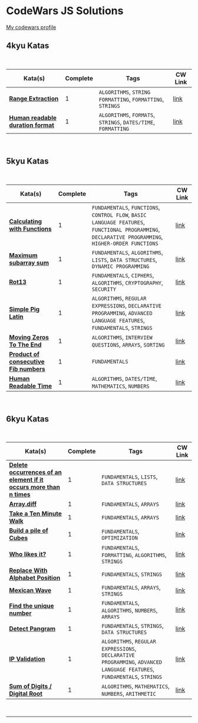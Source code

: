 # CodeWars JS Solutions

[My codewars profile](https://www.codewars.com/users/slhr174)


## 4kyu Katas

<br>

| Kata(s) | Complete | Tags | CW Link |
|--|--|--|--|
| [**Range Extraction**](4kyu/Range_Extraction.md)  | 1 | `ALGORITHMS`, `STRING FORMATTING`, `FORMATTING`, `STRINGS` | [link](https://www.codewars.com/kata/51ba717bb08c1cd60f00002f) |
| [**Human readable duration format**](4kyu/Human_readable_duration_format.md)  | 1 | `ALGORITHMS`, `FORMATS`, `STRINGS`, `DATES/TIME`, `FORMATTING` | [link](https://www.codewars.com/kata/52742f58faf5485cae000b9a) |


<br>

## 5kyu Katas

<br>

| Kata(s) | Complete | Tags | CW Link |
|--|--|--|--|
| [**Calculating with Functions**](5kyu/Calculating_with_Functions.md)  | 1 | `FUNDAMENTALS`, `FUNCTIONS`, `CONTROL FLOW`, `BASIC LANGUAGE FEATURES`, `FUNCTIONAL PROGRAMMING`, `DECLARATIVE PROGRAMMING`, `HIGHER-ORDER FUNCTIONS` | [link](https://www.codewars.com/kata/525f3eda17c7cd9f9e000b39) |
| [**Maximum subarray sum**](5kyu/Maximum_subarray_sum.md)  | 1 | `FUNDAMENTALS`, `ALGORITHMS`, `LISTS`, `DATA STRUCTURES`, `DYNAMIC PROGRAMMING` | [link](https://www.codewars.com/kata/54521e9ec8e60bc4de000d6c) |
| [**Rot13**](5kyu/Rot13.md)  | 1 | `FUNDAMENTALS`, `CIPHERS`, `ALGORITHMS`, `CRYPTOGRAPHY`, `SECURITY` | [link](https://www.codewars.com/kata/530e15517bc88ac656000716) |
| [**Simple Pig Latin**](5kyu/Simple_Pig_Latin.md)  | 1 | `ALGORITHMS`, `REGULAR EXPRESSIONS`, `DECLARATIVE PROGRAMMING`, `ADVANCED LANGUAGE FEATURES`, `FUNDAMENTALS`, `STRINGS` | [link](https://www.codewars.com/kata/520b9d2ad5c005041100000f) |
| [**Moving Zeros To The End**](5kyu/Moving_Zeros_To_The_End.md)  | 1 | `ALGORITHMS`, `INTERVIEW QUESTIONS`, `ARRAYS`, `SORTING` | [link](https://www.codewars.com/kata/52597aa56021e91c93000cb0) |
| [**Product of consecutive Fib numbers**](5kyu/Product_of_consecutive_Fib_numbers.md)  | 1 | `FUNDAMENTALS` | [link](https://www.codewars.com/kata/5541f58a944b85ce6d00006a) |
| [**Human Readable Time**](5kyu/Human_Readable_Time.md)  | 1 | `ALGORITHMS`, `DATES/TIME`, `MATHEMATICS`, `NUMBERS` | [link](https://www.codewars.com/kata/52685f7382004e774f0001f7) |

<br>

## 6kyu Katas

<br>

| Kata(s) | Complete | Tags | CW Link |
|--|--|--|--|
| [**Delete occurrences of an element if it occurs more than n times**](6kyu/Delete_occurrences_of_an_element_if_it_occurs_more_than_n_times.md)  | 1 | `FUNDAMENTALS`, `LISTS`, `DATA STRUCTURES` | [link](https://www.codewars.com/kata/554ca54ffa7d91b236000023) |
| [**Array.diff**](6kyu/Array.diff.md)  | 1 | `FUNDAMENTALS`, `ARRAYS` | [link](https://www.codewars.com/kata/523f5d21c841566fde000009) |
| [**Take a Ten Minute Walk**](6kyu/Take_a_Ten_Minute_Walk.md)  | 1 | `FUNDAMENTALS`, `ARRAYS` | [link](https://www.codewars.com/kata/54da539698b8a2ad76000228) |
| [**Build a pile of Cubes**](6kyu/Build_a_pile_of_Cubes.md)  | 1 | `FUNDAMENTALS`, `OPTIMIZATION` | [link](https://www.codewars.com/kata/5592e3bd57b64d00f3000047) |
| [**Who likes it?**](6kyu/Who_likes_it.md)  | 1 | `FUNDAMENTALS`, `FORMATTING`, `ALGORITHMS`, `STRINGS` | [link](https://www.codewars.com/kata/5266876b8f4bf2da9b000362) |
| [**Replace With Alphabet Position**](6kyu/Replace_With_Alphabet_Position.md)  | 1 | `FUNDAMENTALS`, `STRINGS` | [link](https://www.codewars.com/kata/546f922b54af40e1e90001da) |
| [**Mexican Wave**](6kyu/Mexican_Wave.md)  | 1 | `FUNDAMENTALS`, `ARRAYS`, `STRINGS` | [link](https://www.codewars.com/kata/58f5c63f1e26ecda7e000029) |
| [**Find the unique number**](6kyu/Find_the_unique_number.md)  | 1 | `FUNDAMENTALS`, `ALGORITHMS`, `NUMBERS`, `ARRAYS` | [link](https://www.codewars.com/kata/585d7d5adb20cf33cb000235) |
| [**Detect Pangram**](6kyu/Detect_Pangram.md)  | 1 | `FUNDAMENTALS`, `STRINGS`, `DATA STRUCTURES` | [link](https://www.codewars.com/kata/545cedaa9943f7fe7b000048) |
| [**IP Validation**](6kyu/IP_Validation.md)  | 1 | `ALGORITHMS`, `REGULAR EXPRESSIONS`, `DECLARATIVE PROGRAMMING`, `ADVANCED LANGUAGE FEATURES`, `FUNDAMENTALS`, `STRINGS` | [link](https://www.codewars.com/kata/515decfd9dcfc23bb6000006) |
| [**Sum of Digits / Digital Root**](6kyu/Sum_of_Digits_Digital_Root.md)  | 1 | `ALGORITHMS`, `MATHEMATICS`, `NUMBERS`, `ARITHMETIC` | [link](https://www.codewars.com/kata/541c8630095125aba6000c00) |

<br>

---

